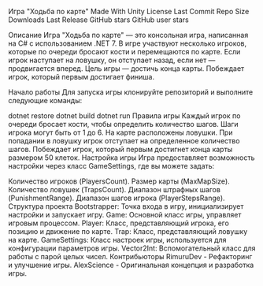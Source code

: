 Игра "Ходьба по карте"
Made With Unity License Last Commit Repo Size Downloads Last Release GitHub stars GitHub user stars 

Описание
Игра "Ходьба по карте" — это консольная игра, написанная на C# с использованием .NET 7. В игре участвуют несколько игроков, которые по очереди бросают кости и перемещаются по карте. Если игрок наступает на ловушку, он отступает назад, если нет — продвигается вперед. Цель игры — достичь конца карты. Побеждает игрок, который первым достигает финиша.

Начало работы
Для запуска игры клонируйте репозиторий и выполните следующие команды:

dotnet restore
dotnet build
dotnet run
Правила игры
Каждый игрок по очереди бросает кости, чтобы определить количество шагов.
Шаги игрока могут быть от 1 до 6.
На карте расположены ловушки. При попадании в ловушку игрок отступает на определенное количество шагов.
Побеждает игрок, который первым достигнет конца карты размером 50 клеток.
Настройка игры
Игра предоставляет возможность настройки через класс GameSettings, где вы можете задать:

Количество игроков (PlayersCount).
Размер карты (MaxMapSize).
Количество ловушек (TrapsCount).
Диапазон штрафных шагов (PunishmentRange).
Диапазон шагов игрока (PlayerStepsRange).
Структура проекта
Bootstrapper: Точка входа в игру, инициализирует настройки и запускает игру.
Game: Основной класс игры, управляет игровым процессом.
Player: Класс, представляющий игрока, его позицию и движение по карте.
Trap: Класс, представляющий ловушку на карте.
GameSettings: Класс настроек игры, используется для конфигурации параметров игры.
Vector2Int: Вспомогательный класс для работы с парой целых чисел.
Контрибьюторы
RimuruDev - Рефакторинг и улучшение игры.
AlexScience - Оригинальная концепция и разработка игры.

